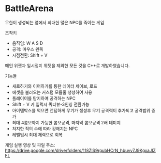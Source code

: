 # BattleArena

무한이 생성되는 맵에서 최대한 많은 NPC를 죽이는 게임

조작키
- 움직임: W A S D
- 공격: 마우스 왼쪽
- 시점전환: Shift + V 

메인 위젯과 일시정지 위젯을 제외한 모든 것을 C++로 개발하였습니다.

기능들
- 새로하기와 이어하기를 통한 데이터 세이브, 로드
- 에셋을 불러오는 커스텀 모듈울 생성하여 사용
- 플레이어를 탐지하여 공격하는 NPC
- Shift + V 키 입력시 쿼터뷰-3인칭 전환가능
- 아이템박스를 먹으면 랜덤하게 무기가 생성후 무기 공격력이 추가되고 공격범위 증가
- 최대 4콤보까지 가능한 콤보공격, 마지막 콤보공격 2배 데미지
- 처지한 적의 수에 따라 강해지는 NPC
- 레벨업시 최대 체력으로 회복

게임 실행 영상 및 파일 주소: https://drive.google.com/drive/folders/118ZlS9rgubHCrN_hbuvv7J9KgxaJlZFL
